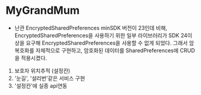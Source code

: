 # MyGrandMum

* 난관
EncryptedSharedPreferences 
    minSDK 버전이 23인데 비해, EncryptedSharedPreferences을 사용하기 위한 일부 라이브러리가 SDK 24이상을 요구해 EncryptedSharedPreferences을 사용할 수 없게 되었다. 그래서 암복호화를 자체적으로 구현하고, 암호화된 데이터를 SharedPreferences에 CRUD을 적용시켰다.




1. 보호자 위치추적 (설정칸)
2. '눈길', '설리번'같은 서비스 구현
3. '설정칸'에 실종 api연동
